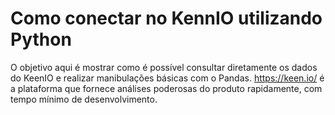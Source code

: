 # Como conectar no KennIO utilizando Python
O objetivo aqui é mostrar como é possível consultar diretamente os dados do KeenIO e realizar manibulações básicas com o Pandas.
https://keen.io/ é a plataforma que fornece análises poderosas do produto rapidamente, com tempo mínimo de desenvolvimento.
